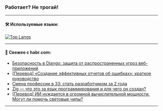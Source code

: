 ### Работает? Не трогай!

---
<!--
#### 🛠️ Technical stack:

![Java](https://img.shields.io/badge/Java-informational?logo=Oracle&style=flat&logoColor=white&color=FF4500)
![Kotlin](https://img.shields.io/badge/Kotlin-informational?logo=Kotlin&style=flat&logoColor=white&color=774D97)
![TS](https://img.shields.io/badge/TypeScript-informational?logo=typeScript&style=flat&logoColor=black&color=017acc)
![Python](https://img.shields.io/badge/Python-informational?logo=Python&style=flat&logoColor=black&color=ffdd54) <br>
![Spring](https://img.shields.io/badge/Spring-informational?logo=Spring&style=flat&logoColor=white&color=6DB33F) 
![SpringBoot](https://img.shields.io/badge/SpringBoot-informational?logo=SpringBoot&style=flat&logoColor=white&color=6DB33F)
![Nest](https://img.shields.io/badge/NestJS-informational?logo=NestJS&style=flat&logoColor=white&color=E0234E) 
![NodeJS](https://img.shields.io/badge/NodeJS-informational?logo=node.js&style=flat&logoColor=white&color=70A760)<br>
![PostgreSQL](https://img.shields.io/badge/PostgreSQL-informational?logo=PostgreSQL&style=flat&logoColor=white&color=DAA520)
![MongoDB](https://img.shields.io/badge/MongoDB-informational?logo=MongoDB&style=flat&logoColor=white&color=870000)
![Apache](https://img.shields.io/badge/Apache-informational?logo=apache&style=flat&logoColor=white&color=f74e28)

___ 
-->

#### 🛠️ Используемые языки:

[![Top Langs](https://github-readme-stats-u2qms2cxw-advtsettinggmailcoms-projects.vercel.app/api/top-langs/?username=zloylis&langs_count=10&hide_title=true&title_color=e6edf3&size_weight=0.5&count_weight=0.5&layout=compact&hide_progress=true&hide_border=true&theme=dracula)](https://github.com/zloylis)

<!---


####  :octocat:&nbsp;&nbsp; Статистика:

![GitHub stats](https://github-readme-stats-u2qms2cxw-advtsettinggmailcoms-projects.vercel.app/api?username=zloylis&show_icons=true&hide_border=true&theme=dracula&title_color=e6edf3&include_all_commits=true&count_private=true&hide_rank=false&hide_title=true&rank_icon=github)
-->
---

#### 💬 Свежее с habr.com:

<!-- BLOG-POST-LIST:START -->
- [Безопасность в Django: защита от распространенных угроз веб-приложений](https://habr.com/ru/companies/vk/articles/823740/?utm_source=habrahabr&utm_medium=rss&utm_campaign=823740)
- [[Перевод] «Создание эффективных отчетов об ошибках»: краткое руководство](https://habr.com/ru/articles/825852/?utm_source=habrahabr&utm_medium=rss&utm_campaign=825852)
- [Смена профессии в 33: стать разработчиком за 2 года](https://habr.com/ru/articles/825998/?utm_source=habrahabr&utm_medium=rss&utm_campaign=825998)
- [Zig — что это за язык программирования и для чего он создан?](https://habr.com/ru/companies/ru_mts/articles/826094/?utm_source=habrahabr&utm_medium=rss&utm_campaign=826094)
- [[Перевод] ИИ нуждается в огромной вычислительной мощности. Могут ли помочь световые чипы?](https://habr.com/ru/companies/first/articles/826022/?utm_source=habrahabr&utm_medium=rss&utm_campaign=826022)
<!-- BLOG-POST-LIST:END -->

---
